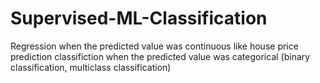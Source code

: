 # Supervised-ML-Classification

Regression when the predicted value was continuous like house price prediction
classifiction when the predicted value was categorical (binary classification, multiclass classification)
